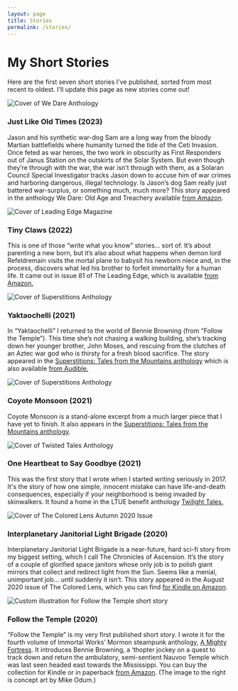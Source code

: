```yaml
---
layout: page
title: Stories
permalink: /stories/
---
```


# My Short Stories

Here are the first seven short stories I've published, sorted from most recent to oldest. I'll update this page as new stories come out!

<div class="story-list">

<!-- Story 1 -->
<div class="story-item">
  <img src="/assets/imgs/just-like-old-times.jpb" alt="Cover of We Dare Anthology" class="story-img">
  <h3>Just Like Old Times (2023)</h3>
  <p>Jason and his synthetic war-dog Sam are a long way from the bloody Martian battlefields where humanity turned the tide of the Ceti Invasion. Once feted as war heroes, the two work in obscurity as First Responders out of Janus Station on the outskirts of the Solar System. But even though they’re through with the war, the war isn’t through with them, as a Solaran Council Special Investigator tracks Jason down to accuse him of war crimes and harboring dangerous, illegal technology. Is Jason’s dog Sam really just battered war-surplus, or something much, much more? This story appeared in the anthology We Dare: Old Age and Treachery available <a href="https://www.amazon.com/We-Dare-Old-Age-Treachery-ebook/dp/B0C5H9HHXT/">from Amazon</a>.</p>
</div>

<!-- Story 2 -->
<div class="story-item">
  <img src="/assets/imgs/tiny-claws.jpg" alt="Cover of Leading Edge Magazine" class="story-img">
  <h3>Tiny Claws (2022)</h3>
  <p>This is one of those “write what you know” stories… sort of. It’s about parenting a new born, but it’s also about what happens when demon lord Refeldremain visits the mortal plane to babysit his newborn niece and, in the process, discovers what led his brother to forfeit immortality for a human life. It came out in issue 81 of The Leading Edge, which is available <a href="https://www.amazon.com/gp/product/B0BPN7Y2C2/">from Amazon.</a></p>
</div>

<!-- Story 3 -->
<div class="story-item">
  <img src="/assets/imgs/Yaktaochelli.jpg" alt="Cover of Superstitions Anthology" class="story-img">
  <h3>Yaktaochelli (2021)</h3>
  <p>In “Yaktaochelli” I returned to the world of Bennie Browning (from “Follow the Temple”). This time she’s not chasing a walking building, she’s tracking down her younger brother, John Moses, and rescuing from the clutches of an Aztec war god who is thirsty for a fresh blood sacrifice. The story appeared in the <a href="https://www.amazon.com/Superstitions-Tales-Mountains-Jace-Killan-ebook/dp/B0926QQZHX/">Superstitions: Tales from the Mountains anthology</a> which is also available <a href="https://www.audible.com/pd/Superstitions-Audiobook/B09QH4N7RW">from Audible.</a></p>
</div>

<!-- Story 4 -->
<div class="story-item">
  <img src="/assets/imgs/Yaktaochelli.jpg" alt="Cover of Superstitions Anthology" class="story-img">
  <h3>Coyote Monsoon (2021)</h3>
  <p>Coyote Monsoon is a stand-alone excerpt from a much larger piece that I have yet to finish. It also appears in the <a href="https://www.amazon.com/Superstitions-Tales-Mountains-Jace-Killan-ebook/dp/B0926QQZHX/">Superstitions: Tales from the Mountains anthology</a>.</p>
</div>

<!-- Story 5 -->
<div class="story-item">
  <img src="/assets/imgs/one-heartbeat-to-say-goodbye.jpg" alt="Cover of Twisted Tales Anthology" class="story-img">
  <h3>One Heartbeat to Say Goodbye (2021)</h3>
  <p>This was the first story that I wrote when I started writing seriously in 2017. It's the story of how one simple, innocent mistake can have life-and-death consequences, especially if your neighborhood is being invaded by skinwalkers. It found a home in the LTUE benefit anthology <a href="https://www.amazon.com/Twilight-Tales-LTUE-Benefit-Anthologies-ebook/dp/B08R33PV14/">Twilight Tales.</a></p>

<!-- Story 6 -->
<div class="story-item">
  <img src="/assets/imgs/interplanetary-janitorial-light-brigade.jpg" alt="Cover of The Colored Lens Autumn 2020 Issue" class="story-img">
  <h3>Interplanetary Janitorial Light Brigade (2020)</h3>
  <p>Interplanetary Janitorial Light Brigade is a near-future, hard sci-fi story from my biggest setting, which I call The Chronicles of Ascension. It’s the story of a couple of glorified space janitors whose only job is to polish giant mirrors that collect and redirect light from the Sun. Seems like a menial, unimportant job… until suddenly it isn’t. This story appeared in the August 2020 issue of The Colored Lens, which you can find <a href="https://www.amazon.com/Colored-Lens-Autumn-2020-ebook/dp/B08L8LS9N7/">for Kindle on Amazon</a>.</p>

<!-- Story 7 -->
<div class="story-item">
  <img src="/assets/imgs/follow-the-temple.jpg" alt="Custom illustration for Follow the Temple short story" class="story-img">
  <h3>Follow the Temple (2020)</h3>
  <p>“Follow the Temple” is my very first published short story. I wrote it for the fourth volume of Immortal Works’ Mormon steampunk anthology, <a href="https://www.amazon.com/Mighty-Fortress-Mormon-Steampunk-Anthology-ebook/dp/B0844MVZ94/">A Mighty Fortress</a>. It introduces Bennie Browning, a ‘thopter jockey on a quest to track down and return the ambulatory, semi-sentient Nauvoo Temple which was last seen headed east towards the Mississippi. You can buy the collection for Kindle or in paperback <a href="https://www.amazon.com/Mighty-Fortress-Mormon-Steampunk-Anthology-ebook/dp/B0844MVZ94/">from Amazon</a>. (The image to the right is concept art by Mike Odum.)</p>

</div>